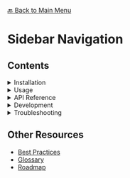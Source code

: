 [🔙 Back to Main Menu](../README.md)

# Sidebar Navigation

## Contents
<details>
<summary>Installation</summary>
- [Quick Start Guide](Installation/Quick-Start-Guide.md)
- [Full Installation](Installation/Full-Installation.md)
- [System Requirements](Installation/System-Requirements.md)
- [Common Errors](Installation/Common-Errors.md)
</details>

<details>
<summary>Usage</summary>
- [Basic Commands](Usage/Basic-Commands.md)
- [Advanced Usage](Usage/Advanced-Usage.md)
- [Configuration](Usage/Configuration.md)
- [Customization](Usage/Customization.md)
</details>

<details>
<summary>API Reference</summary>
- [API Overview](API-Reference/API-Overview.md)
- [Authentication](API-Reference/Authentication.md)
- [Reading Data](API-Reference/Endpoints/Read-Data.md)
- [Writing Data](API-Reference/Endpoints/Write-Data.md)
- [Deleting Data](API-Reference/Endpoints/Delete-Data.md)
- [Webhooks](API-Reference/Webhooks.md)
- [Rate Limits](API-Reference/Rate-Limits.md)
</details>

<details>
<summary>Development</summary>
- [Contribution Guidelines](Development/Contribution-Guidelines.md)
- [Code Structure](Development/Code-Structure.md)
- [Dev Environment Setup](Development/Dev-Environment.md)
- [Debugging Guide](Development/Debugging.md)
- [Testing and CI/CD](Development/Testing.md)
</details>

<details>
<summary>Troubleshooting</summary>
- [Common Issues](Troubleshooting/Common-Issues.md)
- [Performance Optimization](Troubleshooting/Performance-Issues.md)
- [Security Best Practices](Troubleshooting/Security-Issues.md)
</details>

## Other Resources
- [Best Practices](Best-Practices.md)
- [Glossary](Glossary.md)
- [Roadmap](Roadmap.md)
